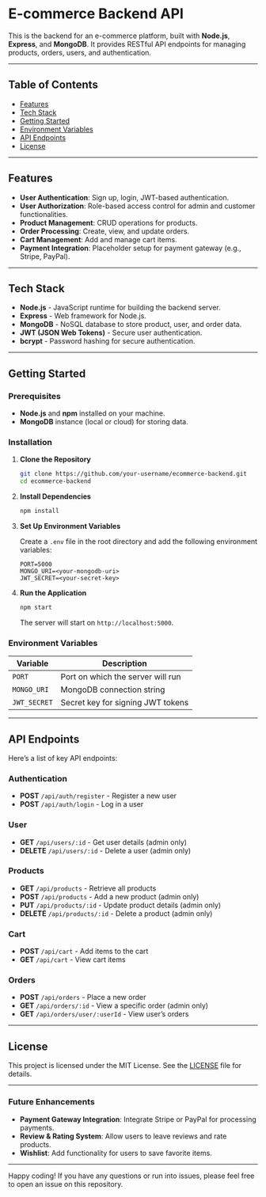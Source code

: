 
# E-commerce Backend API

This is the backend for an e-commerce platform, built with **Node.js**, **Express**, and **MongoDB**. It provides RESTful API endpoints for managing products, orders, users, and authentication.

---

## Table of Contents
- [Features](#features)
- [Tech Stack](#tech-stack)
- [Getting Started](#getting-started)
- [Environment Variables](#environment-variables)
- [API Endpoints](#api-endpoints)
- [License](#license)

---

## Features

- **User Authentication**: Sign up, login, JWT-based authentication.
- **User Authorization**: Role-based access control for admin and customer functionalities.
- **Product Management**: CRUD operations for products.
- **Order Processing**: Create, view, and update orders.
- **Cart Management**: Add and manage cart items.
- **Payment Integration**: Placeholder setup for payment gateway (e.g., Stripe, PayPal).

---

## Tech Stack

- **Node.js** - JavaScript runtime for building the backend server.
- **Express** - Web framework for Node.js.
- **MongoDB** - NoSQL database to store product, user, and order data.
- **JWT (JSON Web Tokens)** - Secure user authentication.
- **bcrypt** - Password hashing for secure authentication.

---

## Getting Started

### Prerequisites

- **Node.js** and **npm** installed on your machine.
- **MongoDB** instance (local or cloud) for storing data.

### Installation

1. **Clone the Repository**
   ```bash
   git clone https://github.com/your-username/ecommerce-backend.git
   cd ecommerce-backend
   ```

2. **Install Dependencies**
   ```bash
   npm install
   ```

3. **Set Up Environment Variables**

   Create a `.env` file in the root directory and add the following environment variables:

   ```plaintext
   PORT=5000
   MONGO_URI=<your-mongodb-uri>
   JWT_SECRET=<your-secret-key>
   ```

4. **Run the Application**
   ```bash
   npm start
   ```

   The server will start on `http://localhost:5000`.

### Environment Variables

| Variable        | Description                          |
| --------------- | ------------------------------------ |
| `PORT`          | Port on which the server will run    |
| `MONGO_URI`     | MongoDB connection string            |
| `JWT_SECRET`    | Secret key for signing JWT tokens    |

---

## API Endpoints

Here’s a list of key API endpoints:

### Authentication

- **POST** `/api/auth/register` - Register a new user
- **POST** `/api/auth/login` - Log in a user

### User

- **GET** `/api/users/:id` - Get user details (admin only)
- **DELETE** `/api/users/:id` - Delete a user (admin only)

### Products

- **GET** `/api/products` - Retrieve all products
- **POST** `/api/products` - Add a new product (admin only)
- **PUT** `/api/products/:id` - Update product details (admin only)
- **DELETE** `/api/products/:id` - Delete a product (admin only)

### Cart

- **POST** `/api/cart` - Add items to the cart
- **GET** `/api/cart` - View cart items

### Orders

- **POST** `/api/orders` - Place a new order
- **GET** `/api/orders/:id` - View a specific order (admin only)
- **GET** `/api/orders/user/:userId` - View user’s orders

---

## License

This project is licensed under the MIT License. See the [LICENSE](LICENSE) file for details.

---

### Future Enhancements

- **Payment Gateway Integration**: Integrate Stripe or PayPal for processing payments.
- **Review & Rating System**: Allow users to leave reviews and rate products.
- **Wishlist**: Add functionality for users to save favorite items.

---

Happy coding! If you have any questions or run into issues, please feel free to open an issue on this repository.
